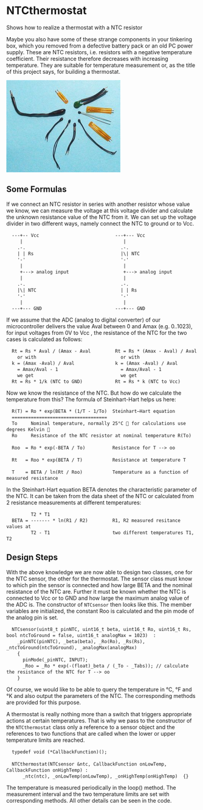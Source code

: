 # NTCthermostat
Shows how to realize a thermostat with a NTC resistor

Maybe you also have some of these strange components in your tinkering box, 
which you removed from a defective battery pack or an old PC power supply. 
These are NTC resistors, i.e. resistors with a negative temperature 
coefficient. Their resistance therefore decreases with increasing temperature. 
They are suitable for temperature measurement or, as the title of this project 
says, for building a thermostat. 

![NTC](thermistors.jpg)

## Some Formulas
If we connect an NTC resistor in series with another resistor whose value we 
know, we can measure the voltage at this voltage divider and calculate the 
unknown resistance value of the NTC from it. We can set up the voltage divider 
in two different ways, namely connect the NTC to ground or to Vcc. 
```
  ---+-- Vcc                            ---+--- Vcc
     |                                     |
    .-.                                   .-. 
    | | Rs                                |\| NTC
    '-'                                   '-' 
     |                                     | 
     +---> analog input                    +---> analog input
     |                                     |   
    .-.                                   .-.
    |\| NTC                               | | Rs
    '-'                                   '-'
     |                                     |
  ---+--- GND                           ---+--- GND
```
If we assume that the ADC (analog to digital converter) of our microcontroller 
delivers the value Aval between 0 and Amax (e.g. 0..1023), for input voltages 
from 0V to Vcc , the resistance of the NTC for the two cases is calculated as 
follows: 
```
  Rt = Rs * Aval / (Amax - Aval         Rt = Rs * (Amax - Aval) / Aval
    or with                               or with
  k = (Amax -Aval) / Aval               k = (Amax -Aval) / Aval 
    = Amax/Aval - 1                       = Amax/Aval - 1
    we get                                we get
  Rt = Rs * 1/k (NTC to GND)            Rt = Rs * k (NTC to Vcc)
```
Now we know the resistance of the NTC. But how do we calculate the temperature 
from this? The formula of Steinhart-Hart helps us here: 
```
  R(T) = Ro * exp(BETA * (1/T - 1/To)  Steinhart–Hart equation
  ===================================  
  To     Nominal temperature, normally 25°C 🚩 for calculations use degrees Kelvin 🚩
  Ro     Resistance of the NTC resistor at nominal temperature R(To)
 
  Roo  = Ro * exp(-BETA / To)          Resistance for T --> oo

  Rt   = Roo * exp(BETA / T)           Resistance at temperature T
  
  T    = BETA / ln(Rt / Roo)           Temperature as a function of measured resistance
```
In the Steinhart-Hart equation BETA denotes the characteristic parameter of the NTC. 
It can be taken from the data sheet of the NTC or calculated from 2 resistance 
measurements at different temperatures: 
```
         T2 * T1
  BETA = ------- * ln(R1 / R2)         R1, R2 measured resitance values at 
         T2 - T1                       two different temperatures T1, T2	
```
## Design Steps
With the above knowledge we are now able to design two classes, one for the NTC sensor, 
the other for the thermostat. The sensor class must know to which pin the sensor is 
connected and how large BETA and the nominal resistance of the NTC are. Further it must 
be known whether the NTC is connected to Vcc or to GND and how large the maximum analog 
value of the ADC is. The constructor of `NTCsensor` then looks like this. The member 
variables are initialized, the constant Roo is calculated and the pin mode of the 
analog pin is set. 
```
  NTCsensor(uint8_t pinNTC, uint16_t beta, uint16_t Ro, uint16_t Rs, bool ntcToGround = false, uint16_t analogMax = 1023)  :
    _pinNTC(pinNTC), _beta(beta), _Ro(Ro), _Rs(Rs), _ntcToGround(ntcToGround), _analogMax(analogMax)
    {
      pinMode(_pinNTC, INPUT);
      _Roo = _Ro * exp(-(float)_beta / (_To - _Tabs)); // calculate the resistance of the NTC for T --> oo
    }
```
Of course, we would like to be able to query the temperature in °C, °F and °K and 
also output the parameters of the NTC. The corresponding methods are provided for 
this purpose.

A thermostat is really nothing more than a switch that triggers appropriate actions 
at certain temperatures. That is why we pass to the constructor of the `NTCthermostat` 
class only a reference to a sensor object and the references to two functions that 
are called when the lower or upper temperature limits are reached. 
```
  typedef void (*CallbackFunction)();

  NTCthermostat(NTCsensor &ntc, CallbackFunction onLowTemp, CallbackFunction onHighTemp) : 
      _ntc(ntc), _onLowTemp(onLowTemp), _onHighTemp(onHighTemp)  {}
```
The temperature is measured periodically in the loop() method. The measurement 
interval and the two temperature limits are set with corresponding methods. All 
other details can be seen in the code. 
